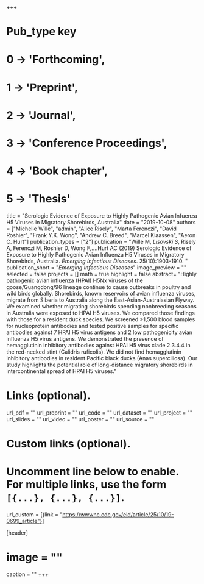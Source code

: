 +++
# Pub_type key
# 0 -> 'Forthcoming',
# 1 -> 'Preprint',
# 2 -> 'Journal',
# 3 -> 'Conference Proceedings',
# 4 -> 'Book chapter',
# 5 -> 'Thesis'
  
title = "Serologic Evidence of Exposure to Highly Pathogenic Avian Infuenza H5 Viruses in Migratory Shorebirds, Australia"
date = "2019-10-08"
authors = ["Michelle Wille", "admin", "Alice Risely", "Marta Ferenczi", "David Roshier", "Frank Y.K. Wong", "Andrew C. Breed", "Marcel Klaassen", "Aeron C. Hurt"]
publication_types = ["2"]
publication = "Wille M, *Lisovski S*, Risely A, Ferenczi M, Roshier D, Wong F,....Hurt AC (2019) Serologic Evidence of Exposure to Highly Pathogenic Avian Influenza H5 Viruses in Migratory Shorebirds, Australia. _Emerging Infectious Diseases_. 25(10):1903-1910. "
publication_short = "_Emerging Infectious Diseases_"
image_preview = ""
selected = false
projects = []
math = true
highlight = false
abstract= "Highly pathogenic avian influenza (HPAI) H5Nx viruses of the goose/Guangdong/96 lineage continue to cause outbreaks in poultry and wild birds globally. Shorebirds, known reservoirs of avian influenza viruses, migrate from Siberia to Australia along the East-Asian-Australasian Flyway. We examined whether migrating shorebirds spending nonbreeding seasons in Australia were exposed to HPAI H5 viruses. We compared those findings with those for a resident duck species. We screened >1,500 blood samples for nucleoprotein antibodies and tested positive samples for specific antibodies against 7 HPAI H5 virus antigens and 2 low pathogenicity avian influenza H5 virus antigens. We demonstrated the presence of hemagglutinin inhibitory antibodies against HPAI H5 virus clade 2.3.4.4 in the red-necked stint (Calidris ruficolis). We did not find hemagglutinin inhibitory antibodies in resident Pacific black ducks (Anas superciliosa). Our study highlights the potential role of long-distance migratory shorebirds in intercontinental spread of HPAI H5 viruses."
  
# Links (optional).
url_pdf = ""
url_preprint = ""
url_code = ""
url_dataset = ""
url_project = ""
url_slides = ""
url_video = ""
url_poster = ""
url_source = ""
  
# Custom links (optional).
#   Uncomment line below to enable. For multiple links, use the form `[{...}, {...}, {...}]`.
url_custom = [{link = "https://wwwnc.cdc.gov/eid/article/25/10/19-0699_article"}]
  
[header]
# image = ""
caption = ""
+++
